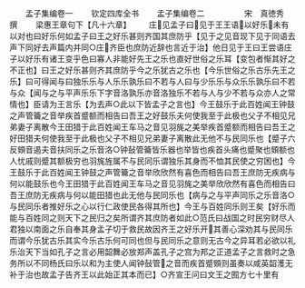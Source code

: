 <!-- { "loadSidebar": true } -->

　　孟子集编卷一
　　钦定四库全书
　　孟子集编卷二　　　　　宋　真徳秀　撰
　　梁惠王章句下【凡十六章】
　　庄见孟子曰见于王王语以好乐未有以对也曰好乐何如孟子曰王之好乐甚则齐国其庶防乎【见于之见音现下见于同语去声下同好去声篇内并同○庄齐臣也庶防近辞也言近于治】他日见于王曰王尝语庄子以好乐有诸王变乎色曰寡人非能好先王之乐也直好世俗之乐耳【变包者惭其好之不正也】曰王之好乐甚则齐其庶防乎今之乐犹古之乐也【今乐世俗之乐古乐先王之乐】曰可得闻与曰独乐乐与人乐乐孰乐曰不若与人曰与少乐乐与众乐乐孰乐曰不若与众【闻与之与平声乐乐下字音洛孰乐亦音洛独乐不若与人与少不若与众亦人之常情也】臣请为王言乐【为去声○此以下皆孟子之言也】今王鼓乐于此百姓闻王钟鼓之声管籥之音举疾首蹙额而相告曰吾王之好鼓乐夫何使我至于此极也父子不相见兄弟妻子离散今王田猎于此百姓闻王车马之音见羽旄之美举疾首蹙额而相告曰吾王之好田猎夫何使我至于此极也父子不相见兄弟妻子离散此无他不与民同乐也【蹙子六反頞音遏夫音扶同乐之乐音洛○钟鼔管籥皆乐器也举皆也疾首头痛也蹙聚也頞额也人忧戚则蹙其额极穷也羽旄旌属不与民同乐谓独乐其身而不恤其民使之穷困也】今王鼓乐于此百姓闻王钟鼓之声管籥之音举欣欣然有喜色而相告曰吾王庶防无疾病与何以能鼓乐也今王田猎于此百姓闻王车马之音见羽旄之美举欣欣然有喜色而相告曰吾王庶防无疾病与何以能田猎也此无他与民同乐也【病与之与平声同乐之乐音洛○与民同乐者推好乐之心以行仁政使民各得其所也】今王与百姓同乐则王矣【好乐而能与百姓同之则天下之民归之矣所谓齐其庶防者如此○范氏曰战国之时民穷财尽人君独以南面之乐自奉其身孟子切于救民故因齐王之好乐开其善心深劝其与民同乐而谓今乐犹古乐其实今乐古乐何可同也但与民同乐之意则无古今之异耳若必欲以礼乐治天下当如孔子之言必用韶舞必放郑声盖孔子之宫为邦之正道孟子之言救时之急务所以不同杨氏曰乐以和为主使人闻钟鼔管之音而疾首蹙頞则虽奏以咸英韶濩无补于治也故孟子告齐王以此始正其本而已】○齐宣王问曰文王之囿方七十里有
